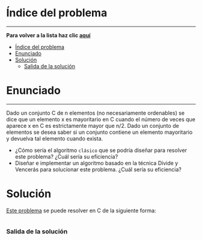 # Índice del problema

***

**Para volver a la lista haz clic [aquí](./Index.md)**

<!-- TOC -->
* [Índice del problema](#índice-del-problema)
* [Enunciado](#enunciado)
* [Solución](#solución)
    * [Salida de la solución](#salida-de-la-solución)
<!-- TOC -->

# Enunciado

***

Dado un conjunto C de n elementos (no necesariamente ordenables) se
dice que un elemento x es mayoritario en C cuando el número de veces que
aparece x en C es estrictamente mayor que n/2. Dado un conjunto de elementos
se desea saber si un conjunto contiene un elemento mayoritario y devuelva tal
elemento cuando exista.

* ¿Cómo sería el algoritmo ``clásico`` que se podría diseñar para resolver
este problema? ¿Cuál sería su eficiencia? 
* Diseñar e implementar un algoritmo basado en la técnica Divide y
Vencerás para solucionar este problema. ¿Cuál sería su eficiencia?
# Solución
[Este problema](#enunciado) se puede resolver en C de la siguiente forma:

```c
```

### Salida de la solución

```
```